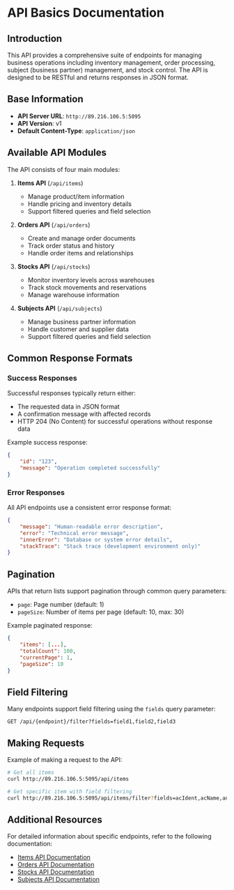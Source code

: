 # API Basics Documentation

## Introduction
This API provides a comprehensive suite of endpoints for managing business operations including inventory management, order processing, subject (business partner) management, and stock control. The API is designed to be RESTful and returns responses in JSON format.

## Base Information
- **API Server URL**: `http://89.216.106.5:5095`
- **API Version**: v1
- **Default Content-Type**: `application/json`


## Available API Modules
The API consists of four main modules:

1. **Items API** (`/api/items`)
   - Manage product/item information
   - Handle pricing and inventory details
   - Support filtered queries and field selection

2. **Orders API** (`/api/orders`)
   - Create and manage order documents
   - Track order status and history
   - Handle order items and relationships

3. **Stocks API** (`/api/stocks`)
   - Monitor inventory levels across warehouses
   - Track stock movements and reservations
   - Manage warehouse information

4. **Subjects API** (`/api/subjects`)
   - Manage business partner information
   - Handle customer and supplier data
   - Support filtered queries and field selection

## Common Response Formats

### Success Responses
Successful responses typically return either:
- The requested data in JSON format
- A confirmation message with affected records
- HTTP 204 (No Content) for successful operations without response data

Example success response:
```json
{
    "id": "123",
    "message": "Operation completed successfully"
}
```

### Error Responses
All API endpoints use a consistent error response format:

```json
{
    "message": "Human-readable error description",
    "error": "Technical error message",
    "innerError": "Database or system error details",
    "stackTrace": "Stack trace (development environment only)"
}
```


## Pagination
APIs that return lists support pagination through common query parameters:
- `page`: Page number (default: 1)
- `pageSize`: Number of items per page (default: 10, max: 30)

Example paginated response:
```json
{
    "items": [...],
    "totalCount": 100,
    "currentPage": 1,
    "pageSize": 10
}
```

## Field Filtering
Many endpoints support field filtering using the `fields` query parameter:
```
GET /api/{endpoint}/filter?fields=field1,field2,field3
```

## Making Requests
Example of making a request to the API:

```bash
# Get all items
curl http://89.216.106.5:5095/api/items

# Get specific item with field filtering
curl http://89.216.106.5:5095/api/items/filter?fields=acIdent,acName,anSalePrice
```

## Additional Resources
For detailed information about specific endpoints, refer to the following documentation:
- [Items API Documentation](item_documentation.md)
- [Orders API Documentation](order_documentation.md)
- [Stocks API Documentation](stock_documentation.md)
- [Subjects API Documentation](subject_documentation.md)